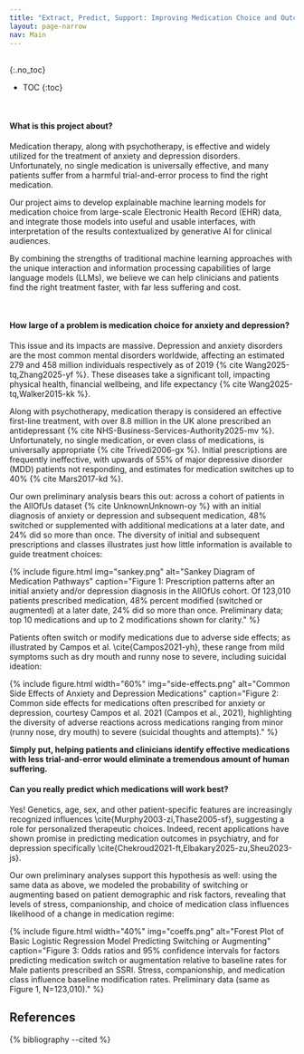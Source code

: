 ```yaml
---
title: "Extract, Predict, Support: Improving Medication Choice and Outcomes from Clinical Data to Decision Support"
layout: page-narrow
nav: Main
---
```


<br />
{:.no_toc}

* TOC
{:toc}

<br />

#### What is this project about?

Medication therapy, along with psychotherapy, is effective and widely utilized for the treatment of anxiety and depression disorders. Unfortunately, no single medication is universally effective, and many patients suffer from a harmful trial-and-error process to find the right medication.

Our project aims to develop explainable machine learning models for medication choice from large-scale Electronic Health Record (EHR) data, and integrate those models into useful and usable interfaces, with interpretation of the results contextualized by generative AI for clinical audiences.

By combining the strengths of traditional machine learning approaches with the unique interaction and information processing capabilities of large language models (LLMs), we believe we can help clinicians and patients find the right treatment faster, with far less suffering and cost.

<br />

#### How large of a problem is medication choice for anxiety and depression?

This issue and its impacts are massive. Depression and anxiety disorders are the most common mental disorders worldwide, affecting an estimated 279 and 458 million individuals respectively as of 2019 {% cite Wang2025-tq,Zhang2025-yf %}. These diseases take a significant toll, impacting physical health, financial wellbeing, and life expectancy {% cite Wang2025-tq,Walker2015-kk %}.

Along with psychotherapy, medication therapy is considered an effective first-line treatment, with over 8.8 million in the UK alone prescribed an antidepressant {% cite NHS-Business-Services-Authority2025-mv %}. Unfortunately, no single medication, or even class of medications, is universally appropriate {% cite Trivedi2006-gx %}. Initial prescriptions are frequently ineffective, with upwards of 55% of major depressive disorder (MDD) patients not responding, and estimates for medication switches up to 40% {% cite Mars2017-kd %}. 

Our own preliminary analysis bears this out: across a cohort of patients in the AllOfUs dataset {% cite UnknownUnknown-oy %} with an initial diagnosis of anxiety or depression and subsequent medication, 48% switched or supplemented with additional medications at a later date, and 24% did so more than once. The diversity of initial and subsequent prescriptions and classes illustrates just how little information is available to guide treatment choices:

{% include figure.html img="sankey.png" alt="Sankey Diagram of Medication Pathways" caption="Figure 1: Prescription patterns after an initial anxiety and/or depression diagnosis in the AllOfUs cohort. Of 123,010 patients prescribed medication, 48% percent modified (switched or augmented) at a later date, 24% did so more than once. Preliminary data; top 10 medications and up to 2 modifications shown for clarity." %}

Patients often switch or modify medications due to adverse side effects; as illustrated by Campos et al. \cite{Campos2021-yh}, these range from mild symptoms such as dry mouth and runny nose to severe, including suicidal ideation:

{% include figure.html width="60%" img="side-effects.png" alt="Common Side Effects of Anxiety and Depression Medications" caption="Figure 2: Common side effects for medications often prescribed for anxiety or depression, courtesy Campos et al. 2021 (Campos et al., 2021), highlighting the diversity of adverse reactions across medications ranging from minor (runny nose, dry mouth) to severe (suicidal thoughts and attempts)." %}

**Simply put, helping patients and clinicians identify effective medications with less trial-and-error would eliminate a tremendous amount of human suffering.**

#### Can you really predict which medications will work best?

Yes! Genetics, age, sex, and other patient-specific features are increasingly recognized influences \cite{Murphy2003-zi,Thase2005-sf}, suggesting a role for personalized therapeutic choices. Indeed, recent applications have shown promise in predicting medication outcomes in psychiatry, and for depression specifically \cite{Chekroud2021-ft,Elbakary2025-zu,Sheu2023-js}.

Our own preliminary analyses support this hypothesis as well: using the same data as above, we modeled the probability of switching or augmenting based on patient demographic and risk factors, revealing that levels of stress, companionship, and choice of medication class influences likelihood of a change in medication regime:

{% include figure.html width="40%" img="coeffs.png" alt="Forest Plot of Basic Logistic Regression Model Predicting Switching or Augmenting" caption="Figure 3: Odds ratios and 95% confidence intervals for factors predicting medication switch or augmentation relative to baseline rates for Male patients prescribed an SSRI. Stress, companionship, and medication class influence baseline modification rates. Preliminary data (same as Figure 1, N=123,010)." %}

## References

{% bibliography --cited %}